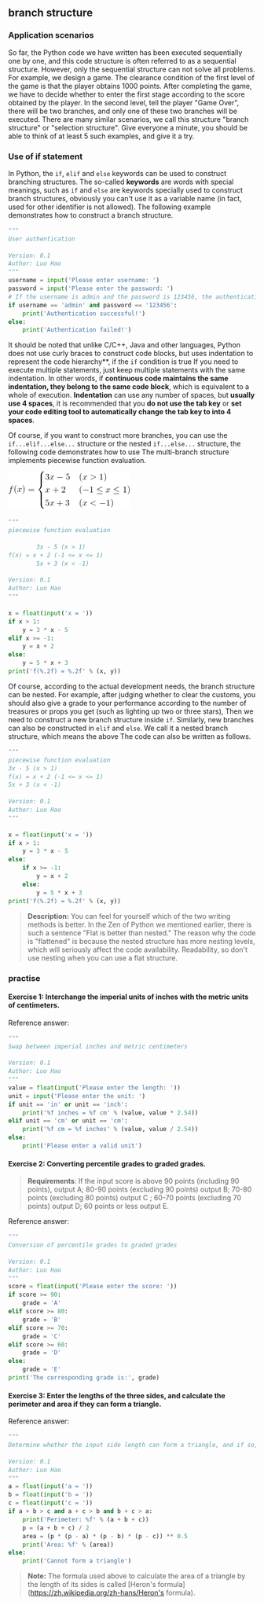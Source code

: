 ## branch structure

### Application scenarios

So far, the Python code we have written has been executed sequentially one by one, and this code structure is often referred to as a sequential structure. However, only the sequential structure can not solve all problems. For example, we design a game. The clearance condition of the first level of the game is that the player obtains 1000 points. After completing the game, we have to decide whether to enter the first stage according to the score obtained by the player. In the second level, tell the player "Game Over", there will be two branches, and only one of these two branches will be executed. There are many similar scenarios, we call this structure "branch structure" or "selection structure". Give everyone a minute, you should be able to think of at least 5 such examples, and give it a try.

### Use of if statement

In Python, the `if`, `elif` and `else` keywords can be used to construct branching structures. The so-called **keywords** are words with special meanings, such as `if` and `else` are keywords specially used to construct branch structures, obviously you can't use it as a variable name (in fact, used for other identifier is not allowed). The following example demonstrates how to construct a branch structure.

````Python
"""
User authentication

Version: 0.1
Author: Luo Hao
"""
username = input('Please enter username: ')
password = input('Please enter the password: ')
# If the username is admin and the password is 123456, the authentication is successful, otherwise the authentication fails
if username == 'admin' and password == '123456':
    print('Authentication successful!')
else:
    print('Authentication failed!')
````

It should be noted that unlike C/C++, Java and other languages, Python does not use curly braces to construct code blocks, but uses indentation to represent the code hierarchy**, if the `if` condition is true If you need to execute multiple statements, just keep multiple statements with the same indentation. In other words, if **continuous code maintains the same indentation, they belong to the same code block**, which is equivalent to a whole of execution. **Indentation** can use any number of spaces, but **usually use 4 spaces**, it is recommended that you **do not use the tab key** or **set your code editing tool to automatically change the tab key to into 4 spaces**.

Of course, if you want to construct more branches, you can use the `if...elif...else...` structure or the nested `if...else...` structure, the following code demonstrates how to use The multi-branch structure implements piecewise function evaluation.

![$$f(x)=\begin{cases} 3x-5&\text{(x>1)}\\x+2&\text{(-1}\leq\text{x}\leq\text{ 1)}\\5x+3&\text {(x<-1)}\end{cases}$$](./res/formula_1.png)

````Python
"""
piecewise function evaluation

        3x - 5 (x > 1)
f(x) = x + 2 (-1 <= x <= 1)
        5x + 3 (x < -1)

Version: 0.1
Author: Luo Hao
"""

x = float(input('x = '))
if x > 1:
    y = 3 * x - 5
elif x >= -1:
    y = x + 2
else:
    y = 5 * x + 3
print('f(%.2f) = %.2f' % (x, y))
````

Of course, according to the actual development needs, the branch structure can be nested. For example, after judging whether to clear the customs, you should also give a grade to your performance according to the number of treasures or props you get (such as lighting up two or three stars), Then we need to construct a new branch structure inside `if`. Similarly, new branches can also be constructed in `elif` and `else`. We call it a nested branch structure, which means the above The code can also be written as follows.

````Python
"""
piecewise function evaluation
3x - 5 (x > 1)
f(x) = x + 2 (-1 <= x <= 1)
5x + 3 (x < -1)

Version: 0.1
Author: Luo Hao
"""

x = float(input('x = '))
if x > 1:
    y = 3 * x - 5
else:
    if x >= -1:
        y = x + 2
    else:
        y = 5 * x + 3
print('f(%.2f) = %.2f' % (x, y))
````

> **Description:** You can feel for yourself which of the two writing methods is better. In the Zen of Python we mentioned earlier, there is such a sentence "Flat is better than nested." The reason why the code is "flattened" is because the nested structure has more nesting levels, which will seriously affect the code availability. Readability, so don't use nesting when you can use a flat structure.

### practise

#### Exercise 1: Interchange the imperial units of inches with the metric units of centimeters.

Reference answer:

````Python
"""
Swap between imperial inches and metric centimeters

Version: 0.1
Author: Luo Hao
"""
value = float(input('Please enter the length: '))
unit = input('Please enter the unit: ')
if unit == 'in' or unit == 'inch':
    print('%f inches = %f cm' % (value, value * 2.54))
elif unit == 'cm' or unit == 'cm':
    print('%f cm = %f inches' % (value, value / 2.54))
else:
    print('Please enter a valid unit')
````
#### Exercise 2: Converting percentile grades to graded grades.

> **Requirements**: If the input score is above 90 points (including 90 points), output A; 80-90 points (excluding 90 points) output B; 70-80 points (excluding 80 points) output C ; 60-70 points (excluding 70 points) output D; 60 points or less output E.

Reference answer:

````Python
"""
Conversion of percentile grades to graded grades

Version: 0.1
Author: Luo Hao
"""
score = float(input('Please enter the score: '))
if score >= 90:
    grade = 'A'
elif score >= 80:
    grade = 'B'
elif score >= 70:
    grade = 'C'
elif score >= 60:
    grade = 'D'
else:
    grade = 'E'
print('The corresponding grade is:', grade)
````
#### Exercise 3: Enter the lengths of the three sides, and calculate the perimeter and area if they can form a triangle.

Reference answer:

````Python
"""
Determine whether the input side length can form a triangle, and if so, calculate the perimeter and area of ​​the triangle

Version: 0.1
Author: Luo Hao
"""
a = float(input('a = '))
b = float(input('b = '))
c = float(input('c = '))
if a + b > c and a + c > b and b + c > a:
    print('Perimeter: %f' % (a + b + c))
    p = (a + b + c) / 2
    area = (p * (p - a) * (p - b) * (p - c)) ** 0.5
    print('Area: %f' % (area))
else:
    print('Cannot form a triangle')
````
> **Note:** The formula used above to calculate the area of ​​a triangle by the length of its sides is called [Heron's formula](https://zh.wikipedia.org/zh-hans/Heron's formula).
